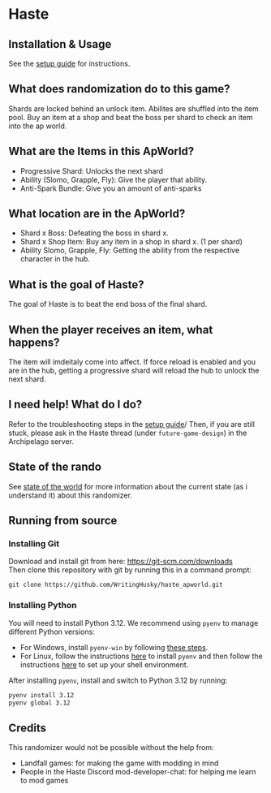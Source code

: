 # Haste

## Installation & Usage

See the [setup guide](https://github.com/WritingHusky/haste_apworld/blob/main/docs/setup_en.md) for instructions.

## What does randomization do to this game?

Shards are locked behind an unlock item. Abilites are shuffled into the item pool. Buy an item at a shop and beat the boss per shard to check an item into the ap world.

## What are the Items in this ApWorld?

- Progressive Shard: Unlocks the next shard
- Ability (Slomo, Grapple, Fly): Give the player that ability.
- Anti-Spark Bundle: Give you an amount of anti-sparks

## What location are in the ApWorld?

- Shard x Boss: Defeating the boss in shard x.
- Shard x Shop Item: Buy any item in a shop in shard x. (1 per shard)
- Ability Slomo, Grapple, Fly: Getting the ability from the respective character in the hub.

## What is the goal of Haste?

The goal of Haste is to beat the end boss of the final shard.

## When the player receives an item, what happens?

The item will imdeitaly come into affect. If force reload is enabled and you are in the hub, getting a progressive shard will reload the hub to unlock the next shard.

## I need help! What do I do?

Refer to the troubleshooting steps in the [setup guide](https://github.com/WritingHusky/haste_apworld/blob/main/docs/setup_en.md)/ Then, if you are still stuck, please ask in the Haste thread (under `future-game-design`) in the Archipelago server.

## State of the rando

See [state of the world](https://github.com/WritingHusky/haste_apworld/blob/main/docs/CurrentState.md) for more information about the current state (as i understand it) about this randomizer.

## Running from source

### Installing Git

Download and install git from here: https://git-scm.com/downloads  
Then clone this repository with git by running this in a command prompt:

```
git clone https://github.com/WritingHusky/haste_apworld.git
```

### Installing Python

You will need to install Python 3.12. We recommend using `pyenv` to manage different Python versions:

- For Windows, install `pyenv-win` by following
  [these steps](https://github.com/pyenv-win/pyenv-win?tab=readme-ov-file#quick-start).
- For Linux, follow the instructions [here](https://github.com/pyenv/pyenv?tab=readme-ov-file#automatic-installer) to
  install `pyenv` and then follow the instructions
  [here](https://github.com/pyenv/pyenv?tab=readme-ov-file#set-up-your-shell-environment-for-pyenv) to set up your shell
  environment.

After installing `pyenv`, install and switch to Python 3.12 by running:

```sh
pyenv install 3.12
pyenv global 3.12
```

## Credits

This randomizer would not be possible without the help from:

- Landfall games: for making the game with modding in mind
- People in the Haste Discord mod-developer-chat: for helping me learn to mod games
